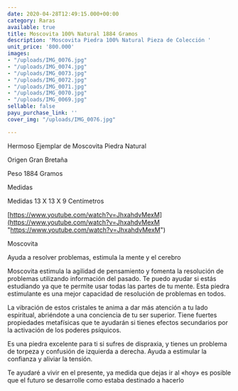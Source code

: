 ```yaml
---
date: 2020-04-28T12:49:15.000+00:00
category: Raras
available: true
title: Moscovita 100% Natural 1884 Gramos
description: 'Moscovita Piedra 100% Natural Pieza de Colección '
unit_price: '800.000'
images:
- "/uploads/IMG_0076.jpg"
- "/uploads/IMG_0074.jpg"
- "/uploads/IMG_0073.jpg"
- "/uploads/IMG_0072.jpg"
- "/uploads/IMG_0071.jpg"
- "/uploads/IMG_0070.jpg"
- "/uploads/IMG_0069.jpg"
sellable: false
payu_purchase_link: ''
cover_img: "/uploads/IMG_0076.jpg"

---
```

Hermoso Ejemplar de Moscovita Piedra Natural

Origen Gran Bretaña

Peso 1884 Gramos

Medidas

Medidas 13 X 13 X 9 Centímetros

[https://www.youtube.com/watch?v=JhxahdvMexM](https://www.youtube.com/watch?v=JhxahdvMexM "https://www.youtube.com/watch?v=JhxahdvMexM")

Moscovita

Ayuda a resolver problemas, estimula la mente y el cerebro

Moscovita estimula la agilidad de pensamiento y fomenta la resolución de problemas utilizando información del pasado. Te puedo ayudar si estás estudiando ya que te permite usar todas las partes de tu mente. Esta piedra estimulante es una mejor capacidad de resolución de problemas en todos.

La vibración de estos cristales te anima a dar más atención a tu lado espiritual, abriéndote a una conciencia de tu ser superior. Tiene fuertes propiedades metafísicas que te ayudarán si tienes efectos secundarios por la activación de los poderes psíquicos.

Es una piedra excelente para ti si sufres de dispraxia, y tienes un problema de torpeza y confusión de izquierda a derecha. Ayuda a estimular la confianza y aliviar la tensión.

Te ayudaré a vivir en el presente, ya medida que dejas ir al «hoy» es posible que el futuro se desarrolle como estaba destinado a hacerlo